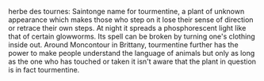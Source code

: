 herbe des tournes: Saintonge name for tourmentine, a plant of unknown appearance which makes those who step on it lose their sense of direction or retrace their own steps. At night it spreads a phosphorescent light like that of certain glowworms. Its spell can be broken by turning one's clothing inside out. Around Moncontour in Brittany, tourmentine further has the power to make people understand the language of animals but only as long as the one who has touched or taken it isn't aware that the plant in question is in fact tourmentine.
